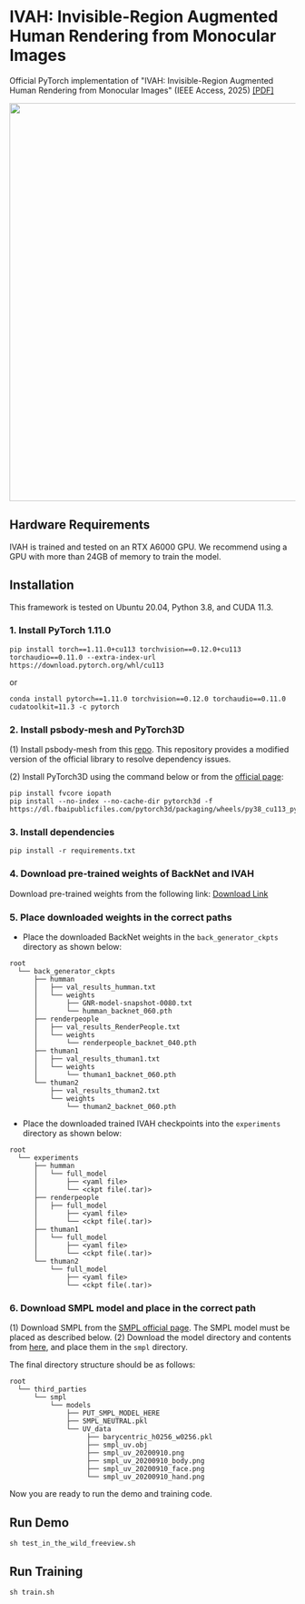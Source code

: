 # IVAH: Invisible-Region Augmented Human Rendering from Monocular Images
Official PyTorch implementation of "IVAH: Invisible-Region Augmented Human Rendering from Monocular Images"  (IEEE Access, 2025)
[[PDF]](https://ieeexplore.ieee.org/stamp/stamp.jsp?tp=&arnumber=11192415)
<!-- ![itw](assets/itw_example.png) -->

<p align="center">
    <img src="assets/itw_example.jpg" width="700px"/>
</p>

## Hardware Requirements
IVAH is trained and tested on an RTX A6000 GPU. We recommend using a GPU with more than 24GB of memory to train the model.

## Installation
This framework is tested on Ubuntu 20.04, Python 3.8, and CUDA 11.3.

### 1. Install PyTorch 1.11.0
```
pip install torch==1.11.0+cu113 torchvision==0.12.0+cu113 torchaudio==0.11.0 --extra-index-url https://download.pytorch.org/whl/cu113
```
or
```
conda install pytorch==1.11.0 torchvision==0.12.0 torchaudio==0.11.0 cudatoolkit=11.3 -c pytorch
```

### 2. Install psbody-mesh and PyTorch3D
(1) Install psbody-mesh from this [repo](https://github.com/MarilynKeller/mesh). This repository provides a modified version of the official library to resolve dependency issues.

(2) Install PyTorch3D using the command below or from the [official page](https://github.com/facebookresearch/pytorch3d/blob/main/INSTALL.md):

```
pip install fvcore iopath
pip install --no-index --no-cache-dir pytorch3d -f https://dl.fbaipublicfiles.com/pytorch3d/packaging/wheels/py38_cu113_pyt1110/download.html
```

### 3. Install dependencies
```
pip install -r requirements.txt
```

### 4. Download pre-trained weights of BackNet and IVAH

Download pre-trained weights from the following link:
[Download Link](https://www.dropbox.com/scl/fo/gzthflt7klqzjtiaxnvgn/AHAXkJSsEG0l57uiEPLT3d8?rlkey=mch033t1qsqobwlcry33btz6t&st=2su67umf&dl=0)

### 5. Place downloaded weights in the correct paths

* Place the downloaded BackNet weights in the `back_generator_ckpts` directory as shown below:
```
root
  └── back_generator_ckpts
      ├── humman
      │   ├── val_results_humman.txt
      │   └── weights
      │       ├── GNR-model-snapshot-0080.txt
      │       └── humman_backnet_060.pth
      ├── renderpeople
      │   ├── val_results_RenderPeople.txt
      │   └── weights
      │       └── renderpeople_backnet_040.pth
      ├── thuman1
      │   ├── val_results_thuman1.txt
      │   └── weights
      │       └── thuman1_backnet_060.pth
      └── thuman2
          ├── val_results_thuman2.txt
          └── weights
              └── thuman2_backnet_060.pth
```
* Place the downloaded trained IVAH checkpoints into the `experiments` directory as shown below:
```
root
  └── experiments
      ├── humman
      │   └── full_model
      │       ├── <yaml file>
      │       └── <ckpt file(.tar)>
      ├── renderpeople
      │   ├── full_model
      │       ├── <yaml file>
      │       └── <ckpt file(.tar)>
      ├── thuman1
      │   └── full_model
      │       ├── <yaml file>
      │       └── <ckpt file(.tar)>
      └── thuman2
          └── full_model
              ├── <yaml file>
              └── <ckpt file(.tar)>
```

### 6. Download SMPL model and place in the correct path

(1) Download SMPL from the [SMPL official page](https://smpl.is.tue.mpg.de/). The SMPL model must be placed as described below.
(2) Download the model directory and contents from [here](https://www.dropbox.com/scl/fo/gzthflt7klqzjtiaxnvgn/AHAXkJSsEG0l57uiEPLT3d8?rlkey=mch033t1qsqobwlcry33btz6t&st=2su67umf&dl=0), and place them in the `smpl` directory.

The final directory structure should be as follows:
```
root
  └── third_parties
      └── smpl
          └── models
              ├── PUT_SMPL_MODEL_HERE
              ├── SMPL_NEUTRAL.pkl
              └── UV_data
                   ├── barycentric_h0256_w0256.pkl
                   ├── smpl_uv.obj
                   ├── smpl_uv_20200910.png
                   ├── smpl_uv_20200910_body.png
                   ├── smpl_uv_20200910_face.png
                   └── smpl_uv_20200910_hand.png
```

Now you are ready to run the demo and training code.

## Run Demo

```
sh test_in_the_wild_freeview.sh
```

## Run Training
```
sh train.sh
```
